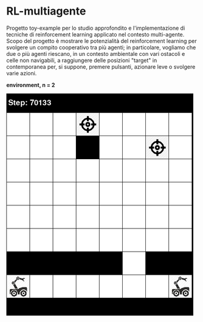 # RL-multiagente
Progetto toy-example per lo studio approfondito e l'implementazione di tecniche di reinforcement learning applicato nel contesto multi-agente.
Scopo del progetto è mostrare le potenzialità del reinforcement learning per svolgere un compito cooperativo tra più agenti; in particolare, vogliamo che due o più agenti riescano, in un contesto ambientale con vari ostacoli e celle non navigabili, a raggiungere delle posizioni "target" in contemporanea per, si suppone, premere pulsanti, azionare leve o svolgere varie azioni.


**environment, n = 2**


![alt text](https://github.com/emanuele-progr/RL-multiagente/blob/main/start.jpeg)
